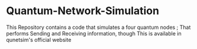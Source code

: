 # Quantum-Network-Simulation
This Repository contains a code that simulates a four quantum nodes ; That performs Sending and Receiving information, though This is available in qunetsim's official website
